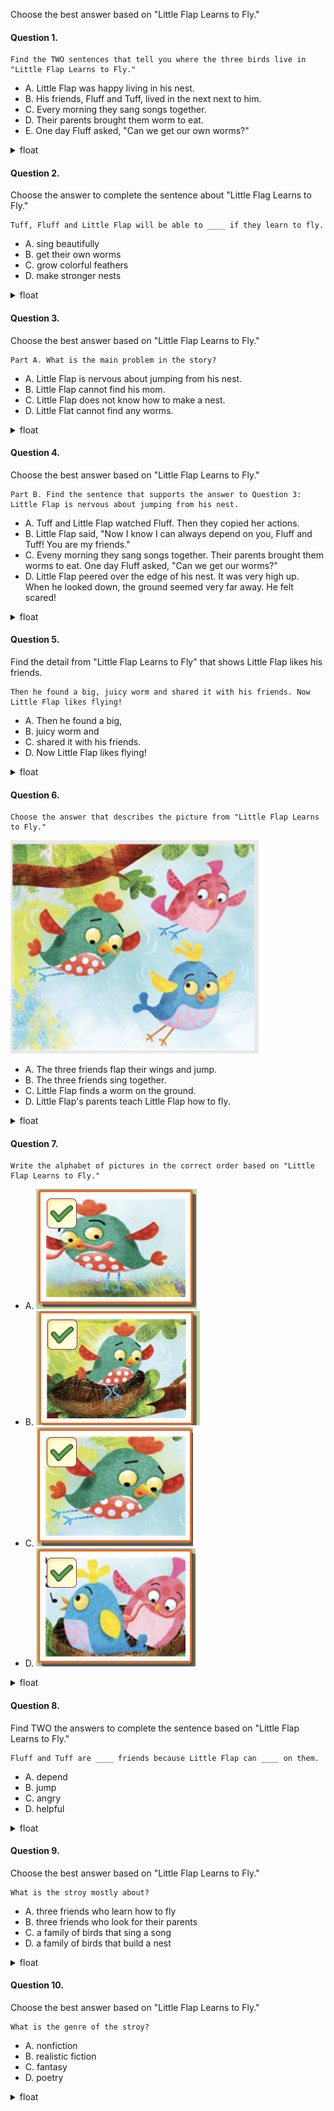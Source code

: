 Choose the best answer based on "Little Flap Learns to Fly."

#### Question 1.
```
Find the TWO sentences that tell you where the three birds live in "Little Flap Learns to Fly."
```

- A. Little Flap was happy living in his nest.
- B. His friends, Fluff and Tuff, lived in the next next to him.
- C. Every morning they sang songs together.
- D. Their parents brought them worm to eat.
- E. One day Fluff asked, "Can we get our own worms?"

<details>
<summary>float</summary>

A, B
</details>

#### Question 2.
Choose the answer to complete the sentence about "Little Flag Learns to Fly."

```
Tuff, Fluff and Little Flap will be able to ____ if they learn to fly.
```

- A. sing beautifully
- B. get their own worms
- C. grow colorful feathers
- D. make stronger nests

<details>
<summary>float</summary>

B
</details>

#### Question 3.
Choose the best answer based on "Little Flap Learns to Fly."
```
Part A. What is the main problem in the story?
```

- A. Little Flap is nervous about jumping from his nest.
- B. Little Flap cannot find his mom.
- C. Little Flap does not know how to make a nest.
- D. Little Flat cannot find any worms.

<details>
<summary>float</summary>

A
</details>

#### Question 4.
Choose the best answer based on "Little Flap Learns to Fly."
```
Part B. Find the sentence that supports the answer to Question 3: Little Flap is nervous about jumping from his nest.
```

- A. Tuff and Little Flap watched Fluff. Then they copied her actions.
- B. Little Flap said, "Now I know I can always depend on you, Fluff and Tuff! You are my friends."
- C. Eveny morning they sang songs together. Their parents brought them worms to eat. One day Fluff asked, "Can we get our worms?"
- D. Little Flap peered over the edge of his nest. It was very high up. When he looked down, the ground seemed very far away. He felt scared!

<details>
<summary>float</summary>

D
</details>

#### Question 5.
Find the detail from "Little Flap Learns to Fly" that shows Little Flap likes his friends.

```
Then he found a big, juicy worm and shared it with his friends. Now Little Flap likes flying!
```

- A. Then he found a big,
- B. juicy worm and
- C. shared it with his friends.
- D. Now Little Flap likes flying!

<details>
<summary>float</summary>

C
</details>

#### Question 6.
```
Choose the answer that describes the picture from "Little Flap Learns to Fly."
```
![pic1](./img/lesson_2nd_01_06_01.png)

- A. The three friends flap their wings and jump.
- B. The three friends sing together.
- C. Little Flap finds a worm on the ground.
- D. Little Flap's parents teach Little Flap how to fly.

<details>
<summary>float</summary>

A
</details>

#### Question 7.
```
Write the alphabet of pictures in the correct order based on "Little Flap Learns to Fly."
```

- A. ![pic1](./img/lesson_2nd_01_07_01.png)
- B. ![pic2](./img/lesson_2nd_01_07_02.png)
- C. ![pic3](./img/lesson_2nd_01_07_03.png)
- D. ![pic4](./img/lesson_2nd_01_07_04.png)

<details>
<summary>float</summary>

D B C A
</details>

#### Question 8.
Find TWO the answers to complete the sentence based on "Little Flap Learns to Fly."
```
Fluff and Tuff are ____ friends because Little Flap can ____ on them.
```

- A. depend
- B. jump
- C. angry
- D. helpful

<details>
<summary>float</summary>


</details>

#### Question 9.
Choose the best answer based on "Little Flap Learns to Fly."
```
What is the stroy mostly about?
```

- A. three friends who learn how to fly
- B. three friends who look for their parents
- C. a family of birds that sing a song
- D. a family of birds that build a nest

<details>
<summary>float</summary>

A
</details>

#### Question 10.
Choose the best answer based on "Little Flap Learns to Fly."
```
What is the genre of the stroy?
```

- A. nonfiction
- B. realistic fiction
- C. fantasy
- D. poetry

<details>
<summary>float</summary>

C
</details>